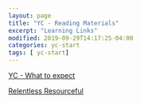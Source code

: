 ```yaml
---
layout: page
title: "YC - Reading Materials"
excerpt: "Learning Links"
modified: 2019-09-29T14:17:25-04:00
categories: yc-start
tags: [ yc-start]
---
```



[YC - What to expect](https://blog.ycombinator.com/what-to-expect-as-an-international-founder-at-y-combinator/)

[Relentless Resourceful](http://www.paulgraham.com/relres.html)
